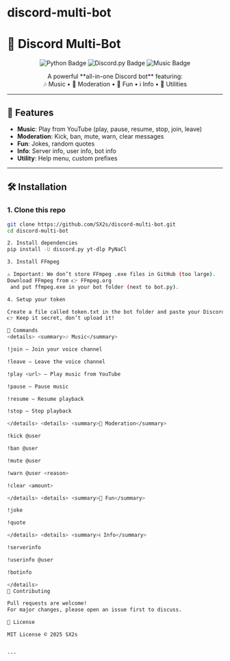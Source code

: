 # discord-multi-bot
# 🎵 Discord Multi-Bot

<p align="center">
  <img src="https://img.shields.io/badge/Python-3.12-blue?logo=python" alt="Python Badge">
  <img src="https://img.shields.io/badge/Discord.py-2.4.0-blueviolet?logo=discord" alt="Discord.py Badge">
  <img src="https://img.shields.io/badge/Music-Bot-orange?logo=youtube" alt="Music Badge">
</p>

<p align="center">
  A powerful **all-in-one Discord bot** featuring:<br>
  🎶 Music • 🔨 Moderation • 🎉 Fun • ℹ️ Info • 🤖 Utilities
</p>

---

## 🚀 Features
- **Music**: Play from YouTube (play, pause, resume, stop, join, leave)  
- **Moderation**: Kick, ban, mute, warn, clear messages  
- **Fun**: Jokes, random quotes  
- **Info**: Server info, user info, bot info  
- **Utility**: Help menu, custom prefixes  

---

## 🛠️ Installation

### 1. Clone this repo
```bash
git clone https://github.com/SX2s/discord-multi-bot.git
cd discord-multi-bot

2. Install dependencies
pip install -U discord.py yt-dlp PyNaCl

3. Install FFmpeg

⚠️ Important: We don’t store FFmpeg .exe files in GitHub (too large).
Download FFmpeg from 👉 FFmpeg.org
 and put ffmpeg.exe in your bot folder (next to bot.py).

4. Setup your token

Create a file called token.txt in the bot folder and paste your Discord bot token inside it.
👉 Keep it secret, don’t upload it!

📜 Commands
<details> <summary>🎶 Music</summary>

!join — Join your voice channel

!leave — Leave the voice channel

!play <url> — Play music from YouTube

!pause — Pause music

!resume — Resume playback

!stop — Stop playback

</details> <details> <summary>🔨 Moderation</summary>

!kick @user

!ban @user

!mute @user

!warn @user <reason>

!clear <amount>

</details> <details> <summary>🎉 Fun</summary>

!joke

!quote

</details> <details> <summary>ℹ️ Info</summary>

!serverinfo

!userinfo @user

!botinfo

</details>
🤝 Contributing

Pull requests are welcome!
For major changes, please open an issue first to discuss.

📜 License

MIT License © 2025 SX2s


---
